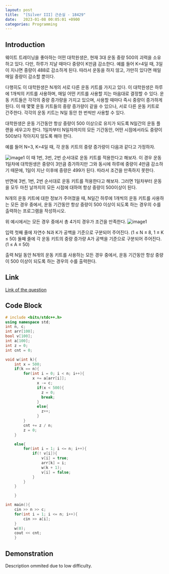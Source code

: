 ```yaml
---
layout: post
title:  "[Silver III] 근손실 - 18429"
date:   2023-01-08 00:05:01 +0900
categories: Programming
---
```


## Introduction

웨이트 트레이닝을 좋아하는 어떤 대학원생은, 현재 3대 운동 중량 500의 괴력을 소유하고 있다. 다만, 하루가 지날 때마다 중량이 K만큼 감소한다. 예를 들어 K=4일 때, 3일이 지나면 중량이 488로 감소하게 된다. 따라서 운동을 하지 않고, 가만히 있다면 매일매일 중량이 감소할 뿐이다.

다행히도 이 대학원생은 N개의 서로 다른 운동 키트를 가지고 있다. 이 대학원생은 하루에 1개씩의 키트를 사용하며, 매일 어떤 키트를 사용할 지는 마음대로 결정할 수 있다. 운동 키트들은 각각의 중량 증가량을 가지고 있으며, 사용할 때마다 즉시 중량이 증가하게 된다. 이 때 몇몇 운동 키트들의 중량 증가량이 같을 수 있으나, 서로 다른 운동 키트로 간주한다. 각각의 운동 키트는 N일 동안 한 번씩만 사용할 수 있다.

대학원생은 운동 기간동안 항상 중량이 500 이상으로 유지가 되도록 N일간의 운동 플랜을 세우고자 한다. 1일차부터 N일차까지의 모든 기간동안, 어떤 시점에서라도 중량이 500보다 작아지지 않도록 해야 한다.

예를 들어 N=3, K=4일 때, 각 운동 키트의 중량 증가량이 다음과 같다고 가정하자.

![image1](https://camo.githubusercontent.com/96166ff2229c84bb67ea5abb3f8e10a92de5752a54c8f390a79456bce0f2d490/68747470733a2f2f75706c6f61642e61636d696370632e6e65742f31306366396433392d353233342d346566632d393738622d3238323136386239343539622f2d2f707265766965772f)
이 때 1번, 3번, 2번 순서대로 운동 키트를 적용한다고 해보자. 이 경우 운동 1일차에 대학원생은 중량이 3만큼 증가하지만 그와 동시에 하루에 중량이 4만큼 감소하기 때문에, 1일이 지난 이후에 중량은 499가 된다. 따라서 조건을 만족하지 못한다.

반면에 3번, 1번, 2번 순서대로 운동 키트를 적용한다고 해보자. 그러면 1일차부터 운동을 모두 마친 날까지의 모든 시점에 대하여 항상 중량이 500이상이 된다.

N개의 운동 키트에 대한 정보가 주어졌을 때, N일간 하루에 1개씩의 운동 키트를 사용하는 모든 경우 중에서, 운동 기간동안 항상 중량이 500 이상이 되도록 하는 경우의 수를 출력하는 프로그램을 작성하시오.

위 예시에서는 모든 경우 중에서 총 4가지 경우가 조건을 만족한다.
![image1](https://camo.githubusercontent.com/3b4c9040f4cd6670d1739efa8cf25300c0025f1ca29d96cfc5b2bb97b56325d5/68747470733a2f2f75706c6f61642e61636d696370632e6e65742f31313062653061372d363233392d343362342d623734362d6163663839353834663539622f2d2f707265766965772f)

입력
첫째 줄에 자연수 N과 K가 공백을 기준으로 구분되어 주어진다. (1 ≤ N ≤ 8, 1 ≤ K ≤ 50) 둘째 줄에 각 운동 키트의 중량 증가량 A가 공백을 기준으로 구분되어 주어진다. (1 ≤ A ≤ 50)

출력
N일 동안 N개의 운동 키트를 사용하는 모든 경우 중에서, 운동 기간동안 항상 중량이 500 이상이 되도록 하는 경우의 수를 출력한다.

## Link

[Link of the question](https://www.acmicpc.net/problem/18429)

## Code Block

```c++
# include <bits/stdc++.h>
using namespace std;
int n, c;
int arr[100];
bool v[100];
int a[100];
int z = 0;
int cnt = 0;

void w(int k){
    int x = 500;
    if(k == n){
        for(int i = 0; i < n; i++){
            x += a[arr[i]];
              x -= c;
              if(x < 500){
                z = 0;
                break;
              }
              else{
                z++;
              }
        }
        cnt += z / n;
        z = 0;
    }

    else{
        for(int i = 1; i <= n; i++){
            if(! v[i]){
                v[i] = true;
                arr[k] = i;
                w(k + 1);
                v[i] = false;
            }
        }
    }

    }

int main(){
    cin >> n >> c;
    for(int i = 1; i <= n; i++){
        cin >> a[i];
    }
    w(0);
    cout << cnt;
    }
```

## Demonstration

Description ommited due to low difficulty.
